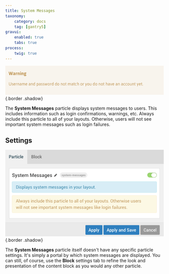 ```yaml
---
title: System Messages
taxonomy:
    category: docs
    tag: [gantry5]
gravui:
    enabled: true
    tabs: true
process:
    twig: true
---
```


![System Messages](system_messages_1.png) {.border .shadow}

The **System Messages** particle displays system messages to users. This includes information such as login confirmations, warnings, etc. Always include this particle to all of your layouts. Otherwise, users will not see important system messages such as login failures.

Settings
-----

![System Messages](system_messages_2.png) {.border .shadow}

The **System Messages** particle itself doesn't have any specific particle settings. It's simply a portal by which system messages are displayed. You can still, of course, use the **Block** settings tab to refine the look and presentation of the content block as you would any other particle.